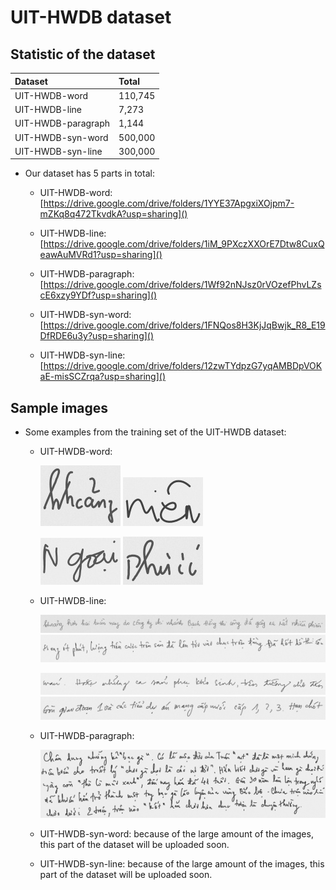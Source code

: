 # UIT-HWDB dataset

## Statistic of the dataset

| Dataset | Total |
|:---|:---|
| UIT-HWDB-word | 110,745|
| UIT-HWDB-line | 7,273 |
| UIT-HWDB-paragraph | 1,144 |
| UIT-HWDB-syn-word | 500,000 |
| UIT-HWDB-syn-line | 300,000 |


* Our dataset has 5 parts in total:

    * UIT-HWDB-word: [https://drive.google.com/drive/folders/1YYE37ApgxiXOjpm7-mZKq8q472TkvdkA?usp=sharing]()

    * UIT-HWDB-line: [https://drive.google.com/drive/folders/1iM_9PXczXXOrE7Dtw8CuxQeawAuMVRd1?usp=sharing]()

    * UIT-HWDB-paragraph: [https://drive.google.com/drive/folders/1Wf92nNJsz0rVOzefPhvLZscE6xzy9YDf?usp=sharing]()

    * UIT-HWDB-syn-word: [https://drive.google.com/drive/folders/1FNQos8H3KjJqBwjk_R8_E19DfRDE6u3y?usp=sharing]()

    * UIT-HWDB-syn-line: [https://drive.google.com/drive/folders/12zwTYdpzG7yqAMBDpVOKaE-misSCZrqa?usp=sharing]()


## Sample images

* Some examples from the training set of the UIT-HWDB dataset:

    * UIT-HWDB-word:

        ![UIT-HWDB-word-1](images/words/1.jpg) ![UIT-HWDB-word-1](images/words/2.jpg)

        ![UIT-HWDB-word-1](images/words/3.jpg) ![UIT-HWDB-word-1](images/words/4.jpg)

    * UIT-HWDB-line:

        ![UIT-HWDB-line-1](images/lines/1.png) ![UIT-HWDB-line-1](images/lines/2.png)

        ![UIT-HWDB-line-1](images/lines/3.png) ![UIT-HWDB-line-1](images/lines/4.png)

    * UIT-HWDB-paragraph:

        ![UIT-HWDB-paragraph-1](images/paragraphs/2.jpg)

    * UIT-HWDB-syn-word: because of the large amount of the images, this part of the dataset will be uploaded soon.
    
    * UIT-HWDB-syn-line: because of the large amount of the images, this part of the dataset will be uploaded soon.
